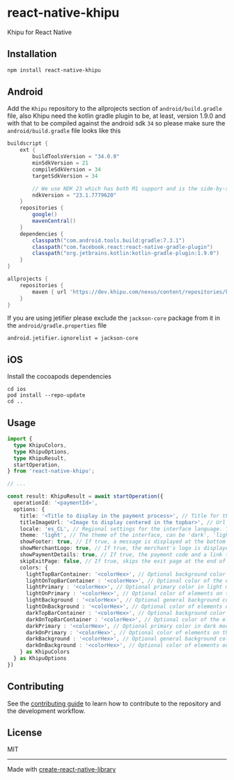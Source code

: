 # react-native-khipu

Khipu for React Native

## Installation

```sh
npm install react-native-khipu
```


## Android

Add the `Khipu` repository to the allprojects section of `android/build.gradle` file, also Khipu need the kotlin gradle plugin to be, at least, version 1.9.0 and with that to be compiled against the android sdk `34` so please make sure the  `android/build.gradle` file looks like this


```groovy
buildscript {
    ext {
        buildToolsVersion = "34.0.0"
        minSdkVersion = 21
        compileSdkVersion = 34
        targetSdkVersion = 34

        // We use NDK 23 which has both M1 support and is the side-by-side NDK version from AGP.
        ndkVersion = "23.1.7779620"
    }
    repositories {
        google()
        mavenCentral()
    }
    dependencies {
        classpath("com.android.tools.build:gradle:7.3.1")
        classpath("com.facebook.react:react-native-gradle-plugin")
        classpath("org.jetbrains.kotlin:kotlin-gradle-plugin:1.9.0")
    }
}

allprojects {
    repositories {
        maven { url 'https://dev.khipu.com/nexus/content/repositories/khenshin' }
    }
}

```


If you are using jetifier please exclude the `jackson-core` package from it in the `android/gradle.properties` file

```
android.jetifier.ignorelist = jackson-core
```


## iOS

Install the cocoapods dependencies

```
cd ios
pod install --repo-update
cd ..
```


## Usage

```typescript
import {
  type KhipuColors,
  type KhipuOptions,
  type KhipuResult,
  startOperation,
} from 'react-native-khipu';

// ...

const result: KhipuResult = await startOperation({
  operationId: '<paymentId>',
  options: {
    title: '<Title to display in the payment process>', // Title for the top bar during the payment process.
    titleImageUrl: '<Image to display centered in the topbar>', // Url of the image to display in the top bar.
    locale: 'es_CL', // Regional settings for the interface language. The standard format combines an ISO 639-1 language code and an ISO 3166 country code. For example, "es_CL" for Spanish (Chile).
    theme: 'light', // The theme of the interface, can be 'dark', 'light' or 'system'
    showFooter: true, // If true, a message is displayed at the bottom with the Khipu logo.
    showMerchantLogo: true, // If true, the merchant's logo is displayed in the top bar.
    showPaymentDetails: true, // If true, the payment code and a link to view the details are displayed.
    skipExitPage: false, // If true, skips the exit page at the end of the payment process, whether successful or failed.
    colors: {
      lightTopBarContainer: '<colorHex>', // Optional background color for the top bar in light mode.
      lightOnTopBarContainer : '<colorHex>', // Optional color of the elements on the top bar in light mode.
      lightPrimary : '<colorHex>', // Optional primary color in light mode.
      lightOnPrimary : '<colorHex>', // Optional color of elements on the primary color in light mode.
      lightBackground : '<colorHex>', // Optional general background color in light mode.
      lightOnBackground : '<colorHex>', // Optional color of elements on the general background in light mode.
      darkTopBarContainer : '<colorHex>', // Optional background color for the top bar in dark mode.
      darkOnTopBarContainer : '<colorHex>', // Optional color of the elements on the top bar in dark mode.
      darkPrimary : '<colorHex>', // Optional primary color in dark mode.
      darkOnPrimary : '<colorHex>', // Optional color of elements on the primary color in dark mode.
      darkBackground : '<colorHex>', // Optional general background color in dark mode.
      darkOnBackground : '<colorHex>', // Optional color of elements on the general background in dark mode.
    } as KhipuColors
  } as KhipuOptions
})
```

## Contributing

See the [contributing guide](CONTRIBUTING.md) to learn how to contribute to the repository and the development workflow.

## License

MIT

---

Made with [create-react-native-library](https://github.com/callstack/react-native-builder-bob)
